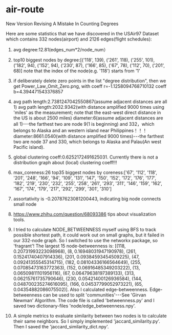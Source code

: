 # air-route
New Version Revising A Mistake In Counting Degrees

Here are some statistics that we have discovered in the USAir97 Dataset which contains 332 nodes(airport) and 2126 edges(flight schedules):

1. avg degree:12.81(edges_num*2/node_num）
2. top10 biggest nodes by degree:[('118', 139), ('261', 118), ('255', 101), ('182', 94), ('152', 94), ('230', 87), ('166', 85), ('67', 78), ('112', 70), ('201', 68)]
   note that the index of the node(e.g. '118') starts from '1'
3. if deliberately delete zero points in the list "degree distribution", then we get Power_Law_Omit_Zero.png, with coeff r=-1.1258094768710132  coeff b=4.394471543376857

4. avg path length:2.7381247042550867(assume adjacent distances are all 1)
   avg path length:2032.9342(with distance amplified 9000 times using 'miles' as the measurement; note that the east-west direct distance in the US is about 2500 miles)
   diameter:6(assume adjacent distances are all 1)---the farthest two are node 9(1 is beginning) and 332，which belongs to Alaska and an western island near Philippines！！！
   diameter:8661.0540(with distance amplified 9000 times)---the farthest two are node 37 and 330, which belongs to Alaska and Palau(An west Pacific island).

5. global clustering coeff:0.6252172491625031. Currently there is not a distribution graph about (local) clustering coeff!!!

6. max_coreness:26
   top35 biggest nodes by coreness:['67', '112', '118', '201', '248', '166', '94', '109', '131', '147', '150', '152', '172', '176', '177', '182', '219', '230', '232', '255', '258', '261', '293', '311', '146', '159', '162', '167', '174', '179', '217', '292', '299', '301', '310']

7. assortativity is -0.20787623081200443, indicating big node connects small node

8. https://www.zhihu.com/question/68093386 tips about visualization tools.

9. I tried to calculate NODE_BETWEENNESS myself using BFS to track possible shortest path, it could work out on small graphs, but it failed in our 332-node graph. 
So I switched to use the networkx package, so 'fragrant'! The largest 15 node-betweenness is: [(118, 0.20731993223098968), (8, 0.16948031947190978), (261, 0.15241740407914336), (201, 0.09384593454509225), (47, 0.09241355545314715), (182, 0.08104336166564649), (255, 0.07085473163772363), (152, 0.06916485349203222), (13, 0.06509811101956116), (67, 0.06479638197389133), (313, 0.06215761735790646), (230, 0.05421400126936584), (144, 0.048700235274616095), (166, 0.04537799052973221), (65, 0.04354882086075502)]. Also I calculated edge-betweenness. Edge-betweenness can be used to split 'communities'---See 'Girvan Newman' Algorithm. The code file is called 'betweenness.py' and I saved two dictionary-files 'node/edge_betweenness.npy'.
   
10. A simple metrics to evaluate similarity between two nodes is to calculate their same neighbors. So I simply implemented 'jaccard_similarity.py'. Then I saved the 'jaccard_similarity_dict.npy'.
